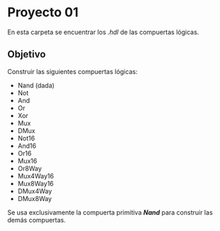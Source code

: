 # Proyecto 01
En esta carpeta se encuentrar los _.hdl_ de las compuertas lógicas.

## Objetivo
Construir las siguientes compuertas lógicas:
+ Nand (dada)
+ Not
+ And
+ Or
+ Xor
+ Mux
+ DMux
+ Not16
+ And16
+ Or16
+ Mux16
+ Or8Way
+ Mux4Way16
+ Mux8Way16
+ DMux4Way
+ DMux8Way

Se usa exclusivamente la compuerta primitiva **_Nand_** para construir las demás compuertas.

